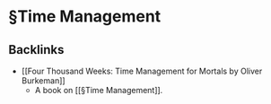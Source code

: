 # §Time Management

## Backlinks
* [[Four Thousand Weeks: Time Management for Mortals by Oliver Burkeman]]
	* A book on [[§Time Management]].

<!-- {BearID:1110A30F-35D6-4BB1-AF2C-B3A9BEF6C2A2-15714-0000020E952FEC96} -->
